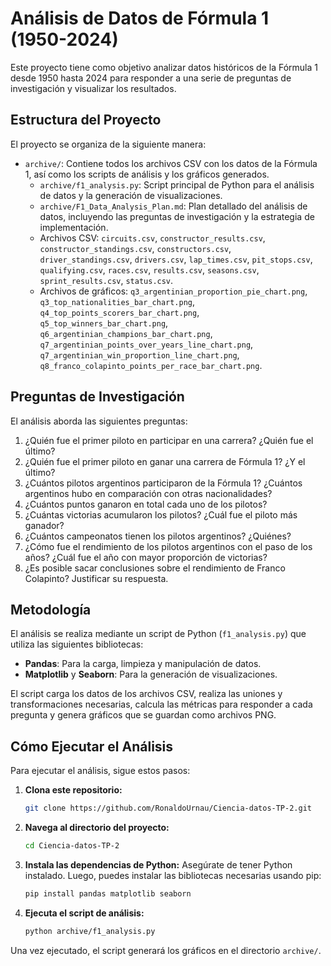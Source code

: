# Análisis de Datos de Fórmula 1 (1950-2024)

Este proyecto tiene como objetivo analizar datos históricos de la Fórmula 1 desde 1950 hasta 2024 para responder a una serie de preguntas de investigación y visualizar los resultados.

## Estructura del Proyecto

El proyecto se organiza de la siguiente manera:

- `archive/`: Contiene todos los archivos CSV con los datos de la Fórmula 1, así como los scripts de análisis y los gráficos generados.
    - `archive/f1_analysis.py`: Script principal de Python para el análisis de datos y la generación de visualizaciones.
    - `archive/F1_Data_Analysis_Plan.md`: Plan detallado del análisis de datos, incluyendo las preguntas de investigación y la estrategia de implementación.
    - Archivos CSV: `circuits.csv`, `constructor_results.csv`, `constructor_standings.csv`, `constructors.csv`, `driver_standings.csv`, `drivers.csv`, `lap_times.csv`, `pit_stops.csv`, `qualifying.csv`, `races.csv`, `results.csv`, `seasons.csv`, `sprint_results.csv`, `status.csv`.
    - Archivos de gráficos: `q3_argentinian_proportion_pie_chart.png`, `q3_top_nationalities_bar_chart.png`, `q4_top_points_scorers_bar_chart.png`, `q5_top_winners_bar_chart.png`, `q6_argentinian_champions_bar_chart.png`, `q7_argentinian_points_over_years_line_chart.png`, `q7_argentinian_win_proportion_line_chart.png`, `q8_franco_colapinto_points_per_race_bar_chart.png`.

## Preguntas de Investigación

El análisis aborda las siguientes preguntas:

1.  ¿Quién fue el primer piloto en participar en una carrera? ¿Quién fue el último?
2.  ¿Quién fue el primer piloto en ganar una carrera de Fórmula 1? ¿Y el último?
3.  ¿Cuántos pilotos argentinos participaron de la Fórmula 1? ¿Cuántos argentinos hubo en comparación con otras nacionalidades?
4.  ¿Cuántos puntos ganaron en total cada uno de los pilotos?
5.  ¿Cuántas victorias acumularon los pilotos? ¿Cuál fue el piloto más ganador?
6.  ¿Cuántos campeonatos tienen los pilotos argentinos? ¿Quiénes?
7.  ¿Cómo fue el rendimiento de los pilotos argentinos con el paso de los años? ¿Cuál fue el año con mayor proporción de victorias?
8.  ¿Es posible sacar conclusiones sobre el rendimiento de Franco Colapinto? Justificar su respuesta.

## Metodología

El análisis se realiza mediante un script de Python (`f1_analysis.py`) que utiliza las siguientes bibliotecas:

-   **Pandas**: Para la carga, limpieza y manipulación de datos.
-   **Matplotlib** y **Seaborn**: Para la generación de visualizaciones.

El script carga los datos de los archivos CSV, realiza las uniones y transformaciones necesarias, calcula las métricas para responder a cada pregunta y genera gráficos que se guardan como archivos PNG.

## Cómo Ejecutar el Análisis

Para ejecutar el análisis, sigue estos pasos:

1.  **Clona este repositorio:**
    ```bash
    git clone https://github.com/RonaldoUrnau/Ciencia-datos-TP-2.git
    ```
2.  **Navega al directorio del proyecto:**
    ```bash
    cd Ciencia-datos-TP-2
    ```
3.  **Instala las dependencias de Python:**
    Asegúrate de tener Python instalado. Luego, puedes instalar las bibliotecas necesarias usando pip:
    ```bash
    pip install pandas matplotlib seaborn
    ```
4.  **Ejecuta el script de análisis:**
    ```bash
    python archive/f1_analysis.py
    ```

Una vez ejecutado, el script generará los gráficos en el directorio `archive/`.





